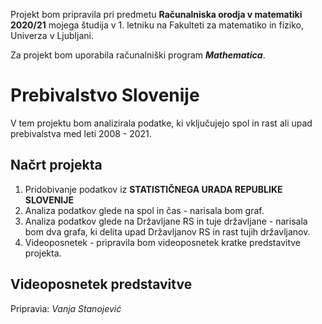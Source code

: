 Projekt bom pripravila pri predmetu **Računalniska orodja v matematiki 2020/21** mojega študija v 1. letniku
na Fakulteti za matematiko in fiziko, Univerza v Ljubljani.

Za projekt bom uporabila računalniški program ***Mathematica***.

# Prebivalstvo Slovenije

V tem projektu bom analizirala podatke, ki vključujejo spol in rast ali upad prebivalstva med leti 2008 - 2021. 

## Načrt projekta
1. Pridobivanje podatkov iz **STATISTIČNEGA URADA REPUBLIKE SLOVENIJE**
2. Analiza podatkov glede na spol in čas - narisala bom graf.
3. Analiza podatkov glede na Državljane RS in tuje državljane - narisala bom dva grafa, ki delita upad Državljanov RS in rast tujih državljanov.
5. Videoposnetek - pripravila bom videoposnetek kratke predstavitve projekta.

## Videoposnetek predstavitve
 

Pripravia: *Vanja Stanojević*
